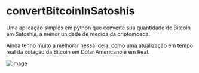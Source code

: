 # convertBitcoinInSatoshis
Uma aplicação simples em python que converte sua quantidade de Bitcoin em Satoshis, a menor unidade de medida da criptomoeda.

Ainda tenho muito a melhorar nessa ideia, como uma atualização em tempo real da cotação da Bitcoin em Dólar Americano e em Real.

![image](https://user-images.githubusercontent.com/51998057/154850041-2346c279-ea2f-40f9-bb81-104806f5869f.png)
